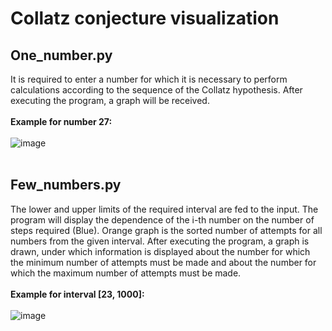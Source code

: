 # Collatz conjecture visualization
## One_number.py 
It is required to enter a number for which it is necessary to perform calculations according to the sequence of the Collatz hypothesis. After executing the program, a graph will be received.<br/><br/>
**Example for number 27:**<br/><br/>
![image](https://user-images.githubusercontent.com/71276784/129426321-f3dcbb92-5b54-4fc0-bdb3-77ae3a046f4c.png)
<br/><br/>
## Few_numbers.py
The lower and upper limits of the required interval are fed to the input. The program will display the dependence of the i-th number on the number of steps required (Blue). Orange graph is the sorted number of attempts for all numbers from the given interval.
After executing the program, a graph is drawn, under which information is displayed about the number for which the minimum number of attempts must be made and about the number for which the maximum number of attempts must be made.<br/><br/>
**Example for interval [23, 1000]:**<br/><br/>
![image](https://user-images.githubusercontent.com/71276784/129427707-4641255f-c45a-4693-bcec-bb70d98b09e3.png)
